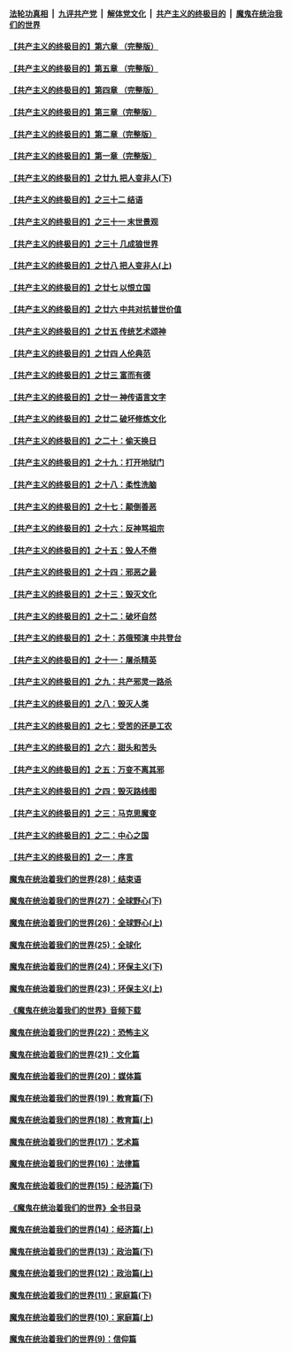 ####  [法轮功真相](../../../../basic/blob/master/README.md?t=04291703) &nbsp;|&nbsp; [九评共产党](../../../../9ping.md/blob/master/README.md?t=04291703) &nbsp;|&nbsp; [解体党文化](../../../../jtdwh.md/blob/master/README.md?t=04291703)  &nbsp;|&nbsp; [共产主义的终极目的](../../../../gczydzjmd.md/blob/master/README.md?t=04291703) &nbsp;|&nbsp; [魔鬼在统治我们的世界](../../../../mgztzwmdsj.md/blob/master/README.md?t=04291703) 

#### [【共产主义的终极目的】第六章 （完整版）](../pages/nsc422/n11428913.md?t=04291703) 

#### [【共产主义的终极目的】第五章 （完整版）](../pages/nsc422/n11428912.md?t=04291703) 

#### [【共产主义的终极目的】第四章 （完整版）](../pages/nsc422/n11428907.md?t=04291703) 

#### [【共产主义的终极目的】第三章（完整版）](../pages/nsc422/n11428848.md?t=04291703) 

#### [【共产主义的终极目的】第二章（完整版）](../pages/nsc422/n11428831.md?t=04291703) 

#### [【共产主义的终极目的】第一章（完整版）](../pages/nsc422/n11417651.md?t=04291703) 

#### [【共产主义的终极目的】之廿九 把人变非人(下)](../pages/nsc422/n11344140.md?t=04291703) 

#### [【共产主义的终极目的】之三十二 结语](../pages/nsc422/n11360535.md?t=04291703) 

#### [【共产主义的终极目的】之三十一 末世景观](../pages/nsc422/n11351129.md?t=04291703) 

#### [【共产主义的终极目的】之三十 几成狼世界](../pages/nsc422/n11348280.md?t=04291703) 

#### [【共产主义的终极目的】之廿八 把人变非人(上)](../pages/nsc422/n11340492.md?t=04291703) 

#### [【共产主义的终极目的】之廿七 以恨立国](../pages/nsc422/n11336944.md?t=04291703) 

#### [【共产主义的终极目的】之廿六 中共对抗普世价值](../pages/nsc422/n11324785.md?t=04291703) 

#### [【共产主义的终极目的】之廿五 传统艺术颂神](../pages/nsc422/n11296396.md?t=04291703) 

#### [【共产主义的终极目的】之廿四 人伦典范](../pages/nsc422/n11296397.md?t=04291703) 

#### [【共产主义的终极目的】之廿三 富而有德](../pages/nsc422/n11283598.md?t=04291703) 

#### [【共产主义的终极目的】之廿一 神传语言文字](../pages/nsc422/n11263265.md?t=04291703) 

#### [【共产主义的终极目的】之廿二 破坏修炼文化](../pages/nsc422/n11245728.md?t=04291703) 

#### [【共产主义的终极目的】之二十：偷天换日](../pages/nsc422/n11238846.md?t=04291703) 

#### [【共产主义的终极目的】之十九：打开地狱门](../pages/nsc422/n11206376.md?t=04291703) 

#### [【共产主义的终极目的】之十八：柔性洗脑](../pages/nsc422/n11199994.md?t=04291703) 

#### [【共产主义的终极目的】之十七：颠倒善恶](../pages/nsc422/n11179782.md?t=04291703) 

#### [【共产主义的终极目的】之十六：反神骂祖宗](../pages/nsc422/n11166798.md?t=04291703) 

#### [【共产主义的终极目的】之十五：毁人不倦](../pages/nsc422/n11166792.md?t=04291703) 

#### [【共产主义的终极目的】之十四：邪恶之最](../pages/nsc422/n11150249.md?t=04291703) 

#### [【共产主义的终极目的】之十三：毁灭文化](../pages/nsc422/n11135227.md?t=04291703) 

#### [【共产主义的终极目的】之十二：破坏自然](../pages/nsc422/n11135214.md?t=04291703) 

#### [【共产主义的终极目的】之十：苏俄预演 中共登台](../pages/nsc422/n11118424.md?t=04291703) 

#### [【共产主义的终极目的】之十一：屠杀精英](../pages/nsc422/n11118442.md?t=04291703) 

#### [【共产主义的终极目的】之九：共产邪灵一路杀](../pages/nsc422/n11114139.md?t=04291703) 

#### [【共产主义的终极目的】之八：毁灭人类](../pages/nsc422/n11108503.md?t=04291703) 

#### [【共产主义的终极目的】之七：受苦的还是工农](../pages/nsc422/n11101809.md?t=04291703) 

#### [【共产主义的终极目的】之六：甜头和苦头](../pages/nsc422/n11096971.md?t=04291703) 

#### [【共产主义的终极目的】之五：万变不离其邪](../pages/nsc422/n11091285.md?t=04291703) 

#### [【共产主义的终极目的】之四：毁灭路线图](../pages/nsc422/n11086284.md?t=04291703) 

#### [【共产主义的终极目的】之三：马克思魔变](../pages/nsc422/n11061941.md?t=04291703) 

#### [【共产主义的终极目的】之二：中心之国](../pages/nsc422/n11047728.md?t=04291703) 

#### [【共产主义的终极目的】之一：序言](../pages/nsc422/n11086077.md?t=04291703) 

#### [魔鬼在统治着我们的世界(28)：结束语](../pages/nsc422/n10936246.md?t=04291703) 

#### [魔鬼在统治着我们的世界(27)：全球野心(下)](../pages/nsc422/n10928319.md?t=04291703) 

#### [魔鬼在统治着我们的世界(26)：全球野心(上)](../pages/nsc422/n10900318.md?t=04291703) 

#### [魔鬼在统治着我们的世界(25)：全球化](../pages/nsc422/n10788205.md?t=04291703) 

#### [魔鬼在统治着我们的世界(24)：环保主义(下)](../pages/nsc422/n10695307.md?t=04291703) 

#### [魔鬼在统治着我们的世界(23)：环保主义(上)](../pages/nsc422/n10688613.md?t=04291703) 

#### [《魔鬼在统治着我们的世界》音频下载](../pages/nsc422/n10635553.md?t=04291703) 

#### [魔鬼在统治着我们的世界(22)：恐怖主义](../pages/nsc422/n10614727.md?t=04291703) 

#### [魔鬼在统治着我们的世界(21)：文化篇](../pages/nsc422/n10597706.md?t=04291703) 

#### [魔鬼在统治着我们的世界(20)：媒体篇](../pages/nsc422/n10586579.md?t=04291703) 

#### [魔鬼在统治着我们的世界(19)：教育篇(下)](../pages/nsc422/n10564808.md?t=04291703) 

#### [魔鬼在统治着我们的世界(18)：教育篇(上)](../pages/nsc422/n10526970.md?t=04291703) 

#### [魔鬼在统治着我们的世界(17)：艺术篇](../pages/nsc422/n10499093.md?t=04291703) 

#### [魔鬼在统治着我们的世界(16)：法律篇](../pages/nsc422/n10485969.md?t=04291703) 

#### [魔鬼在统治着我们的世界(15)：经济篇(下)](../pages/nsc422/n10469975.md?t=04291703) 

#### [《魔鬼在统治着我们的世界》全书目录](../pages/nsc422/n10464261.md?t=04291703) 

#### [魔鬼在统治着我们的世界(14)：经济篇(上)](../pages/nsc422/n10457370.md?t=04291703) 

#### [魔鬼在统治着我们的世界(13)：政治篇(下)](../pages/nsc422/n10448270.md?t=04291703) 

#### [魔鬼在统治着我们的世界(12)：政治篇(上)](../pages/nsc422/n10444576.md?t=04291703) 

#### [魔鬼在统治着我们的世界(11)：家庭篇(下)](../pages/nsc422/n10440961.md?t=04291703) 

#### [魔鬼在统治着我们的世界(10)：家庭篇(上)](../pages/nsc422/n10435448.md?t=04291703) 

#### [魔鬼在统治着我们的世界(9)：信仰篇](../pages/nsc422/n10432159.md?t=04291703) 

